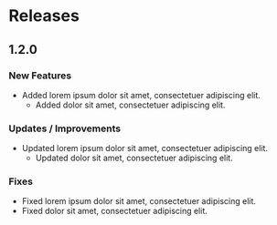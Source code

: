 # Releases

## 1.2.0

### New Features
* Added lorem ipsum dolor sit amet, consectetuer adipiscing elit.
  * Added dolor sit amet, consectetuer adipiscing elit.

### Updates / Improvements
* Updated lorem ipsum dolor sit amet, consectetuer adipiscing elit.
  * Updated dolor sit amet, consectetuer adipiscing elit.

### Fixes
* Fixed lorem ipsum dolor sit amet, consectetuer adipiscing elit.
* Fixed dolor sit amet, consectetuer adipiscing elit.

